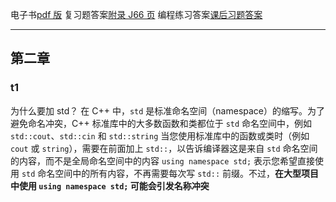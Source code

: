 电子书[pdf 版](E:\C++\C++%20Prime%20Plus\书籍及附件pdf\C++Primerplus第6版.pdf)
复习题答案[附录 J66 页](file:///D:/chorme%E4%B8%8B%E8%BD%BD/%E9%99%84%E5%BD%95.pdf)
编程练习答案[课后习题答案](https://github.com/ShujiaHuang/Cpp-Primer-Plus-6th/blob/main/practice/chapter02/README.md)

---

## 第二章

### t1

为什么要加 std？
在 C++ 中，`std` 是标准命名空间（namespace）的缩写。为了避免命名冲突，C++ 标准库中的大多数函数和类都位于 `std` 命名空间中，例如 `std::cout`、`std::cin` 和 `std::string`
当您使用标准库中的函数或类时（例如 `cout` 或 `string`），需要在前面加上 `std::`，以告诉编译器这是来自 `std` 命名空间的内容，而不是全局命名空间中的内容
`using namespace std;` 表示您希望直接使用 `std` 命名空间中的所有内容，不再需要每次写 `std::` 前缀。不过，**在大型项目中使用 `using namespace std;` 可能会引发名称冲突**
